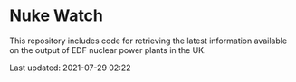 # Nuke Watch

This repository includes code for retrieving the latest information available on the output of EDF nuclear power plants in the UK.

Last updated: 2021-07-29 02:22